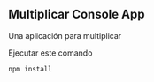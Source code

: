 ## Multiplicar Console App 

Una aplicación para multiplicar 

Ejecutar este comando 

```
npm install
```